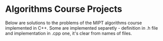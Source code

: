# Algorithms Course Projects
Below are solutions to the problems of the MIPT algorithms course implemented in C++. Some are implemented separetly - definition in .h file and implementation in .cpp one, it's clear from names of files.
